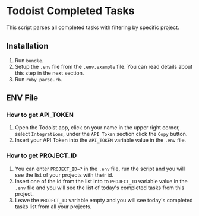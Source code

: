 # Todoist Completed Tasks

This script parses all completed tasks with filtering by specific project.

## Installation

1. Run `bundle`.
2. Setup the `.env` file from the `.env.example` file. You can read details about this step in the next section.
3. Run `ruby parse.rb`.


## ENV File

### How to get API_TOKEN

1. Open the Todoist app, click on your name in the upper right corner, select `Integrations`, under the `API Token` section click the `Copy` button.
2. Insert your API Token into the `API_TOKEN` variable value in the `.env` file.

### How to get PROJECT_ID

1. You can enter `PROJECT_ID=?` in the `.env` file, run the script and you will see the list of your projects with their id.
2. Insert one of the id from the list into to `PROJECT_ID` variable value in the `.env` file and you will see the list of today's completed tasks from this project.
3. Leave the `PROJECT_ID` variable empty and you will see today's completed tasks list from all your projects.
